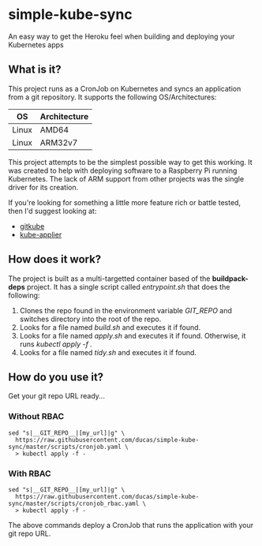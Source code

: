 # simple-kube-sync
An easy way to get the Heroku feel when building and deploying your Kubernetes apps

## What is it?

This project runs as a CronJob on Kubernetes and syncs an application from a git repository. It supports the following OS/Architectures:

| OS | Architecture |
|--|--|
| Linux | AMD64 |
| Linux | ARM32v7 |

This project attempts to be the simplest possible way to get this working. It was created to help with deploying software to a Raspberry Pi running Kubernetes. The lack of ARM support from other projects was the single driver for its creation.

If you're looking for something a little more feature rich or battle tested, then I'd suggest looking at:
* [gitkube](https://github.com/hasura/gitkube)
* [kube-applier](https://github.com/box/kube-applier/)

## How does it work?

The project is built as a multi-targetted container based of the **buildpack-deps** project. It has a single script called *entrypoint.sh* that does the following:

1. Clones the repo found in the environment variable *GIT_REPO* and switches directory into the root of the repo.
1. Looks for a file named *build.sh* and executes it if found.
1. Looks for a file named *apply.sh* and executes it if found. Otherwise, it runs *kubectl apply -f .*
1. Looks for a file named *tidy.sh* and executes it if found.

## How do you use it?

Get your git repo URL ready...

### Without RBAC

    sed "s|__GIT_REPO__|[my_url]|g" \
      https://raw.githubusercontent.com/ducas/simple-kube-sync/master/scripts/cronjob.yaml \
      > kubectl apply -f -

### With RBAC

    sed "s|__GIT_REPO__|[my_url]|g" \
      https://raw.githubusercontent.com/ducas/simple-kube-sync/master/scripts/cronjob_rbac.yaml \
      > kubectl apply -f -


The above commands deploy a CronJob that runs the application with your git repo URL.